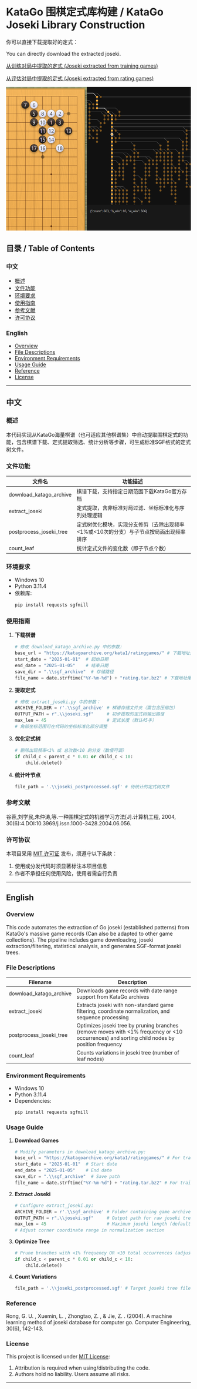 # KataGo 围棋定式库构建 / KataGo Joseki Library Construction

你可以直接下载提取好的定式：

You can directly download the extracted joseki.

[从训练对局中提取的定式 (Joseki extracted from training games)](https://github.com/yusaaki/JosekiExtraction/raw/main/katago_training_joseki.sgf)

[从评估对局中提取的定式 (Joseki extracted from rating games)](https://github.com/yusaaki/JosekiExtraction/raw/main/katago_rating_joseki.sgf)

![Joseki Example](https://github.com/yusaaki/JosekiExtraction/raw/main/joseki_example.png)

## 目录 / Table of Contents

### 中文
- [概述](#概述)
- [文件功能](#文件功能)
- [环境要求](#环境要求)
- [使用指南](#使用指南)
- [参考文献](#参考文献)
- [许可协议](#许可协议)

### English
- [Overview](#overview)
- [File Descriptions](#file-descriptions)
- [Environment Requirements](#environment-requirements)
- [Usage Guide](#usage-guide)
- [Reference](#reference)
- [License](#license)

---

## 中文

### 概述

本代码实现从KataGo海量棋谱（也可适应其他棋谱集）中自动提取围棋定式的功能，包含棋谱下载、定式提取筛选、统计分析等步骤，可生成标准SGF格式的定式树文件。

### 文件功能

| 文件名                  | 功能描述                              |
|-----------------------|-----------------------------------|
| download_katago_archive | 棋谱下载，支持指定日期范围下载KataGo官方存档            |
| extract_joseki         | 定式提取，含非标准对局过滤、坐标标准化与序列处理逻辑        |
| postprocess_joseki_tree | 定式树优化模块，实现分支修剪（去除出现频率<1%或<10次的分支）与子节点按局面出现频率排序 |
| count_leaf             | 统计定式文件的变化数（即子节点个数）              |

### 环境要求

- Windows 10
- Python 3.11.4
- 依赖库: 
  ```bash
  pip install requests sgfmill
  ```

### 使用指南

1. **下载棋谱**
   ```python
   # 修改 download_katago_archive.py 中的参数:
   base_url = "https://katagoarchive.org/kata1/ratinggames/" # 下载地址头，训练棋谱需改为 "https://katagoarchive.org/kata1/trainingdata/"
   start_date = "2025-01-01"  # 起始日期
   end_date = "2025-01-05"    # 结束日期
   save_dir = ".\\sgf_archive"  # 存储路径
   file_name = date.strftime("%Y-%m-%d") + "rating.tar.bz2" # 下载地址尾，训练棋谱需改为 + "npzs.tgz"
   ```

2. **提取定式**
   ```python
   # 修改 extract_joseki.py 中的参数：
   ARCHIVE_FOLDER = r'.\\sgf_archive' # 棋谱存储文件夹（需包含压缩包）
   OUTPUT_PATH = r".\\joseki.sgf"     # 初步提取的定式树输出路径
   max_len = 45                       # 定式长度（默认45手）
   # 角部坐标范围可在代码的坐标标准化部分调整
   ```

3. **优化定式树**
   ```python
   # 删除出现频率<1% 或 总次数<10 的分支（数值可调）
   if child_c < parent_c * 0.01 or child_c < 10:
       child.delete()
   ```

4. **统计叶节点**
   ```python
   file_path = '.\\joseki_postprocessed.sgf' # 待统计的定式树文件
   ```

### 参考文献

谷蓉,刘学民,朱仲涛,等.一种围棋定式的机器学习方法[J].计算机工程, 2004, 30(6):4.DOI:10.3969/j.issn.1000-3428.2004.06.056.

### 许可协议

本项目采用 [MIT 许可证](https://opensource.org/licenses/MIT) 发布，须遵守以下条款：
1. 使用或分发代码时须显著标注本项目信息
2. 作者不承担任何使用风险，使用者需自行负责

---

## English

### Overview

This code automates the extraction of Go joseki (established patterns) from KataGo's massive game records (Can also be adapted to other game collections). The pipeline includes game downloading, joseki extraction/filtering, statistical analysis, and generates SGF-format joseki trees.

### File Descriptions

| Filename               | Description                              |
|------------------------|------------------------------------------|
| download_katago_archive | Downloads game records with date range support from KataGo archives |
| extract_joseki         | Extracts joseki with non-standard game filtering, coordinate normalization, and sequence processing |
| postprocess_joseki_tree | Optimizes joseki tree by pruning branches (remove moves with <1% frequency or <10 occurrences) and sorting child nodes by position frequency |
| count_leaf             | Counts variations in joseki tree (number of leaf nodes) |

### Environment Requirements

- Windows 10
- Python 3.11.4
- Dependencies: 
  ```bash
  pip install requests sgfmill
  ```

### Usage Guide

1. **Download Games**
   ```python
   # Modify parameters in download_katago_archive.py:
   base_url = "https://katagoarchive.org/kata1/ratinggames/" # For training games, use "https://katagoarchive.org/kata1/trainingdata/"
   start_date = "2025-01-01"  # Start date
   end_date = "2025-01-05"    # End date
   save_dir = ".\\sgf_archive"  # Save path
   file_name = date.strftime("%Y-%m-%d") + "rating.tar.bz2" # For training data, use + "npzs.tgz"
   ```

2. **Extract Joseki**
   ```python
   # Configure extract_joseki.py:
   ARCHIVE_FOLDER = r'.\\sgf_archive' # Folder containing game archives
   OUTPUT_PATH = r".\\joseki.sgf"     # Output path for raw joseki tree
   max_len = 45                       # Maximum joseki length (default 45 moves)
   # Adjust corner coordinate range in normalization section
   ```

3. **Optimize Tree**
   ```python
   # Prune branches with <1% frequency OR <10 total occurrences (adjustable)
   if child_c < parent_c * 0.01 or child_c < 10:
       child.delete()
   ```

4. **Count Variations**
   ```python
   file_path = '.\\joseki_postprocessed.sgf' # Target joseki tree file
   ```

### Reference

Rong, G. U. , Xuemin, L. , Zhongtao, Z. , & Jie, Z. . (2004). A machine learning method of joseki database for computer go. Computer Engineering, 30(6), 142-143.

### License

This project is licensed under [MIT License](https://opensource.org/licenses/MIT):
1. Attribution is required when using/distributing the code.
2. Authors hold no liability. Users assume all risks.

--- 
